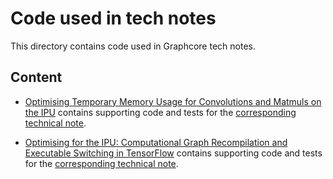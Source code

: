# Code used in tech notes

This directory contains code used in Graphcore tech notes.

## Content

- [Optimising Temporary Memory Usage for Convolutions and Matmuls on the IPU](available_memory) contains supporting code and tests for the [corresponding technical note](https://docs.graphcore.ai/projects/available-memory/en/latest/).

- [Optimising for the IPU: Computational Graph Recompilation and Executable Switching in TensorFlow](recompilation) contains supporting code and tests for the [corresponding technical note](https://docs.graphcore.ai/projects/tf-recompilation/en/latest/).